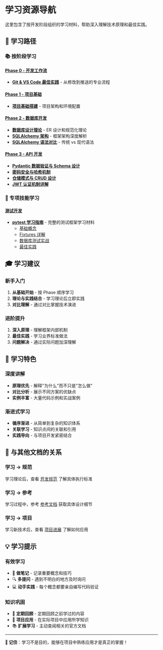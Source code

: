 # 学习资源导航

这里包含了按开发阶段组织的学习材料，帮助深入理解技术原理和最佳实践。

## 🎯 学习路径

### 📚 按阶段学习

#### [Phase 0 - 开发工作流](./dev-workflow/)
- **[Git & VS Code 最佳实践](./dev-workflow/01-Git版本控制与VSCode实践.md)** - 从修改到推送的专业流程

#### [Phase 1 - 项目基础](./phase1-foundation/)
- **[项目基础搭建](01-项目基础搭建.md)** - 项目架构和环境配置

#### [Phase 2 - 数据库开发](./phase2-database/)
- **[数据库设计理论](01-数据库设计理论.md)** - ER 设计和规范化理论
- **[SQLAlchemy 架构](01-SQLAlchemy架构与数据校验.md)** - 框架架构深度解析
- **[SQLAlchemy 语法对比](02-SQLAlchemy语法对比分析.md)** - 传统 vs 现代语法

#### [Phase 3 - API 开发](./phase3-api/)
- **[Pydantic 数据验证与 Schema 设计](01-Pydantic数据验证与Schema设计.md)**
- **[密码安全与哈希机制](02-密码安全与哈希机制.md)**
- **[仓储模式与 CRUD 设计](03-仓储模式与CRUD设计.md)**
- **[JWT 认证机制详解](04-JWT认证机制详解.md)**


### 🧪 专项技能学习

#### [测试开发](./testing/)
- **[pytest 学习指南](./testing/pytest/)** - 完整的测试框架学习材料
  - [基础概念](./testing/pytest/01-pytest基础概念.md)
  - [Fixtures 详解](./testing/pytest/02-pytest-fixtures详解.md)
  - [数据库测试实战](./testing/pytest/03-数据库测试实战.md)
  - [最佳实践](./testing/pytest/04-pytest最佳实践.md)

## 🎓 学习建议

### 新手入门
1. **从基础开始** - 按 Phase 顺序学习
2. **理论与实践结合** - 学习理论后立即实践
3. **对比理解** - 通过对比掌握技术演进

### 进阶提升
1. **深入原理** - 理解框架内部机制
2. **最佳实践** - 学习业界标准做法
3. **问题解决** - 通过实际问题加深理解

## 📖 学习特色

### 深度讲解
- **原理优先** - 解释"为什么"而不只是"怎么做"
- **对比分析** - 展示不同方案的优缺点
- **实例丰富** - 大量代码示例和实战案例

### 渐进式学习
- **循序渐进** - 从简单到复杂的知识体系
- **关联学习** - 知识点间的关联和引用
- **实践导向** - 与项目开发紧密结合

## 🔗 与其他文档的关系

### 学习 → 规范
学习理论后，查看 [开发规范](../standards/) 了解具体执行标准

### 学习 → 参考
学习过程中，参考 [参考文档](../reference/) 获取具体设计细节

### 学习 → 项目
学习新技术后，查看 [项目进展](../project/process.md) 了解如何应用

## 💡 学习提示

### 有效学习
- 📝 **做笔记** - 记录重要概念和技巧
- 🔍 **多提问** - 遇到不明白的地方及时询问
- 💻 **动手实践** - 每个概念都要亲自编写代码验证

### 知识巩固
- 🔄 **定期回顾** - 定期回顾之前学过的内容
- 🎯 **项目应用** - 在实际项目中应用所学知识
- 📚 **扩展学习** - 主动查阅相关的官方文档

---

**🎯 记住**：学习不是目的，能够在项目中熟练应用才是真正的掌握！